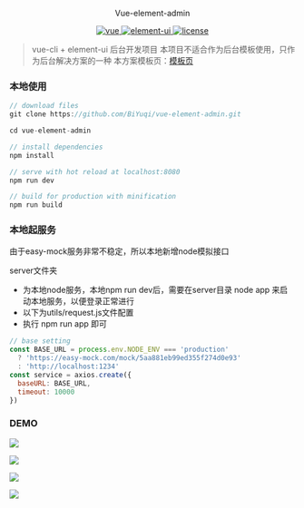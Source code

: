 <p align="center">
  Vue-element-admin
</p>

<p align="center">
	<a href="https://github.com/vuejs/vue">
		<img src="https://img.shields.io/badge/vue-2.5.2-blue.svg" alt="vue">
	</a>
	<a href="https://github.com/ElemeFE/element">
		<img src="https://img.shields.io/badge/element----ui-2.3.2-blue.svg" alt="element-ui">
	</a>
	<a href="https://github.com/BiYuqi/vue-element-admin/blob/master/LICENSE">
		<img src="https://img.shields.io/github/license/mashape/apistatus.svg" alt="license">
	</a>
</p>

> vue-cli + element-ui 后台开发项目
本项目不适合作为后台模板使用，只作为后台解决方案的一种
本方案模板页：[模板页](https://github.com/BiYuqi/vue-admin-template)

### 本地使用
```js
// download files
git clone https://github.com/BiYuqi/vue-element-admin.git

cd vue-element-admin

// install dependencies
npm install

// serve with hot reload at localhost:8080
npm run dev

// build for production with minification
npm run build
```
### 本地起服务
由于easy-mock服务非常不稳定，所以本地新增node模拟接口

server文件夹
* 为本地node服务，本地npm run dev后，需要在server目录 node app 来启动本地服务，以便登录正常进行
* 以下为utils/request.js文件配置
* 执行 npm run app 即可
```js
// base setting
const BASE_URL = process.env.NODE_ENV === 'production'
  ? 'https://easy-mock.com/mock/5aa881eb99ed355f274d0e93'
  : 'http://localhost:1234'
const service = axios.create({
  baseURL: BASE_URL,
  timeout: 10000
})
```
### DEMO

![](http://oiukswkar.bkt.clouddn.com/%E5%B1%8F%E5%B9%95%E5%BF%AB%E7%85%A7%202018-03-31%2011.52.51.png)

![](http://oq4hkch8e.bkt.clouddn.com/vue-admin-5-12.png)

![](http://oiukswkar.bkt.clouddn.com/%E5%B1%8F%E5%B9%95%E5%BF%AB%E7%85%A7%202018-05-01%2020.32.49.png)

![](http://oiukswkar.bkt.clouddn.com/vue-admin-51.gif)
